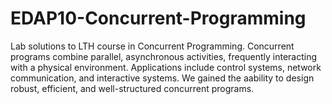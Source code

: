 # EDAP10-Concurrent-Programming
Lab solutions to LTH course in Concurrent Programming. Concurrent programs combine parallel, asynchronous activities, frequently interacting with a physical environment. 
Applications include control systems, network communication, and interactive systems. We gained the aability to design robust, efficient, and well-structured concurrent programs.
